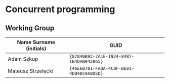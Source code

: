 # Concurrent programming

## Working Group

| Name Surname (initials) | GUID                                     |
| ----------------------- | ---------------------------------------- |
| Adam Szkup              | `{87840B92-7A1E-1924-8487-1B4DAB942065}` |
| Mateusz Strzelecki	  | `{46E6B701-FADA-4C8F-BE01-4DB4859A8DED}` |
